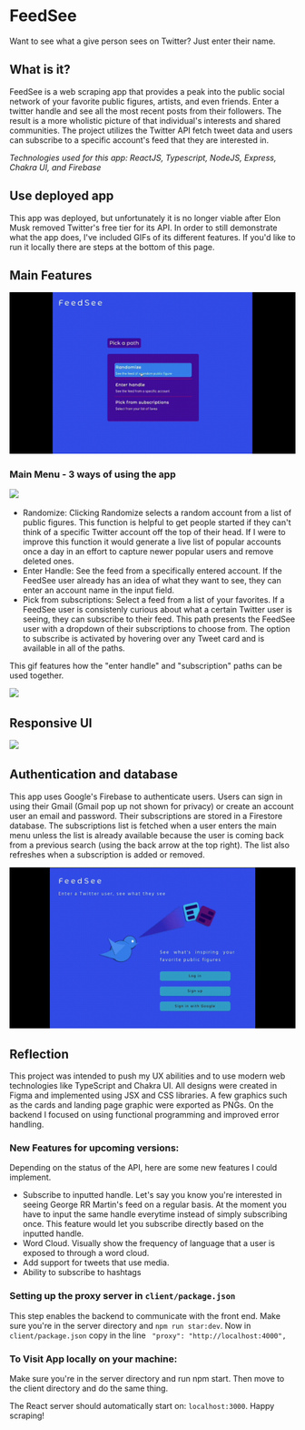 # FeedSee

Want to see what a give person sees on Twitter? Just enter their name.

## What is it?

FeedSee is a web scraping app that provides a peak into the public social network of your
favorite public figures, artists, and even friends. Enter a twitter handle and see all the most recent posts
from their followers. The result is a more wholistic picture of that individual's interests and shared communities. The project utilizes the Twitter API fetch tweet data and users can subscribe to a specific account's feed that they are interested in.

_Technologies used for this app: ReactJS, Typescript, NodeJS, Express, Chakra UI, and Firebase_

## Use deployed app

This app was deployed, but unfortunately it is no longer viable after Elon Musk removed Twitter's free tier for its API. In order to still demonstrate what the app does, I've included GIFs of its different features. If you'd like to run it locally there are steps at the bottom of this page.

## Main Features

![](https://github.com/nizoom/FeedSee/blob/main/client/src/media/gifs/mainmenu.gif)

### Main Menu - 3 ways of using the app

![](https://github.com/nizoom/FeedSee/blob/main/client/src/media/gifs/randomize.gif)

- Randomize: Clicking Randomize selects a random account from a list of public figures. This function is helpful to get people started if they can't think of a specific Twitter account off the top of their head. If I were to improve this function it would generate a live list of popular accounts once a day in an effort to capture newer popular users and remove deleted ones.
- Enter Handle: See the feed from a specifically entered account. If the FeedSee user already has an idea of what they want to see, they can enter an account name in the input field.
- Pick from subscriptions: Select a feed from a list of your favorites. If a FeedSee user is consistenly curious about what a certain Twitter user is seeing, they can subscribe to their feed. This path presents the FeedSee user with a dropdown of their subscriptions to choose from. The option to subscribe is activated by hovering over any Tweet card and is available in all of the paths.

This gif features how the "enter handle" and "subscription" paths can be used together.

![](https://github.com/nizoom/FeedSee/blob/main/client/src/media/gifs/manual_subs.gif)

## Responsive UI

![](https://github.com/nizoom/FeedSee/blob/main/client/src/media/gifs/responsive.gif)

## Authentication and database

This app uses Google's Firebase to authenticate users. Users can sign in using their Gmail (Gmail pop up not shown for privacy) or create an account user an email and password. Their subscriptions are stored in a Firestore database. The subscriptions list is fetched when a user enters the main menu unless the list is already available because the user is coming back from a previous search (using the back arrow at the top right). The list also refreshes when a subscription is added or removed.

![](https://github.com/nizoom/FeedSee/blob/main/client/src/media/gifs/login.gif)

## Reflection

This project was intended to push my UX abilities and to use modern web technologies like TypeScript and Chakra UI. All designs were created in Figma and implemented using JSX and CSS libraries. A few graphics such as the cards and landing page graphic were exported as PNGs. On the backend I focused on using functional programming and improved error handling.

### New Features for upcoming versions:

Depending on the status of the API, here are some new features I could implement.

- Subscribe to inputted handle. Let's say you know you're interested in seeing George RR Martin's feed on a regular basis. At the moment you have to input the same handle everytime instead of simply subscribing once. This feature would let you subscribe directly based on the inputted handle.
- Word Cloud. Visually show the frequency of language that a user is exposed to through a word cloud.
- Add support for tweets that use media.
- Ability to subscribe to hashtags

### Setting up the proxy server in `client/package.json`

This step enables the backend to communicate with the front end. Make sure you're in the server directory and `npm run star:dev`. Now in `client/package.json` copy in the line ` "proxy": "http://localhost:4000",`

### To Visit App locally on your machine:

Make sure you're in the server directory and run npm start. Then move to the client directory and do the same thing.

The React server should automatically start on: `localhost:3000`. Happy scraping!
